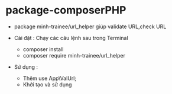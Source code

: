 # package-composerPHP
- package minh-trainee/url_helper giúp validate URL,check URL
- Cài đặt :
  Chạy các câu lệnh sau trong Terminal
    + composer install
    + composer require minh-trainee/url_helper
    
- Sử dụng :
  + Thêm use App\ValUrl;
  + Khởi tạo và sử dụng
